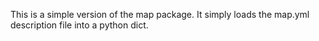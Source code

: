 This is a simple version of the map package.
It simply loads the map.yml description file into a python dict.